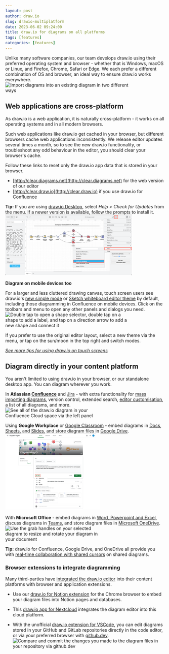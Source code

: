 ```yaml
---
layout: post
author: draw.io
slug: drawio-multiplatform
date: 2023-06-02 09:24:00
title: draw.io for diagrams on all platforms
tags: [features]
categories: [features]
---
```


Unlike many software companies, our team develops draw.io using their preferred operating system and browser - whether that is Windows, macOS or Linux, and Firefox, Chrome, Safari or Edge. We each prefer a different combination of OS and browser, an ideal way to ensure draw.io works everywhere.
<br /><img src="/assets/img/blog/import-file.gif" style="width=100%;max-width:400px;height:auto;" alt="Import diagrams into an existing diagram in two different ways">

## Web applications are cross-platform

As draw.io is a web application, it is naturally cross-platform - it works on all operating systems and in all modern browsers. 

Such web applications like draw.io get cached in your browser, but different browsers cache web applications inconsistently. We release editor updates several times a month, so to see the new draw.io functionality, or troubleshoot any odd behaviour in the editor, you should clear your browser's cache.

Follow these links to reset only the draw.io app data that is stored in your browser. 

* [http://clear.diagrams.net](http://clear.diagrams.net) for the web version of our editor
* [http://clear.draw.io](http://clear.draw.io) if you use draw.io for Confluence

**Tip:** If you are using [draw.io Desktop](https://get.diagrams.net/), select _Help > Check for Updates_ from the menu. If a newer version is available, follow the prompts to install it.
<br /><img src="/assets/img/blog/desktop-check-for-updates.png" style="width=100%;max-width:400px;height:auto;" alt="In the draw.io desktop app, check for updates to access new editor functionality">


**Diagram on mobile devices too**

For a larger and less cluttered drawing canvas, touch screen users see draw.io's [new simple mode](/blog/simple-mode-diagrams.html) or [Sketch whiteboard editor theme](/blog/sketch-online-whiteboard.html) by default, including those diagramming in Confluence on mobile devices. Click on the toolbars and menu to open any other panels and dialogs you need. 
<br /><img src="/assets/img/blog/touch-diagrams-add-shapes-label.gif" style="width=100%;max-width:400px;height:auto;" alt="Double tap to open a shape selector, double tap on a shape to add a label, and tap on a direction arrow to add a new shape and connect it">

If you prefer to use the original editor layout, select a new theme via the menu, or tap on the sun/moon in the top right and switch modes. 

[_See more tips for using draw.io on touch screens_](/blog/touch-screen-diagrams.html)


## Diagram directly in your content platform

You aren't limited to using draw.io in your browser, or our standalone desktop app. You can diagram wherever you work.

In **Atlassian [Confluence](https://marketplace.atlassian.com/apps/1210933/draw-io-diagrams-for-confluence)** and [Jira](https://marketplace.atlassian.com/apps/1211413/draw-io-diagrams-for-jira?hosting=cloud&tab=overview) - with extra functionality for [mass importing diagrams](/doc/faq/mass-import-gliffy-confluence-cloud.html), version control, extended search, [editor customisation](/doc/drawio-confluence-cloud-admin.html), a list of all diagrams, and more.
<br /><img src="/assets/img/blog/confluence-cloud-list-drawio-diagrams.png" style="width=100%;max-width:300px;height:auto;" alt="See all of the draw.io diagram in your Confluence Cloud space via the left panel">


Using **Google Workplace** or [Google Classroom](/blog/google-classroom-diagrams.html) - embed diagrams in [Docs](https://docsaddon.diagrams.net/), [Sheets](https://sheetsaddon.diagrams.net/), and [Slides](https://slidesaddon.diagrams.net/), and store diagram files in [Google Drive](https://app.diagrams.net/?mode=google).
<br /><img src="/assets/img/blog/google-classroom-attach-diagram-announcement.png" style="width=100%;max-width:300px;height:auto;" alt="Attach a diagram file to an announcement in Google Classroom">


With **Microsoft Office** - embed diagrams in [Word, Powerpoint and Excel](https://office.diagrams.net/), discuss diagrams in [Teams](https://appsource.microsoft.com/product/office/WA200003444), and store diagram files in [Microsoft OneDrive](https://app.diagrams.net/?mode=onedrive).
<br /><img src="/assets/img/blog/microsoft-rotate-diagram.png" style="width=100%;max-width:300px;height:auto;" alt="Use the grab handles on your selected diagram to resize and rotate your diagram in your document">

**Tip:** draw.io for Confluence, Google Drive, and OneDrive all provide you with [real-time collaboration with shared cursors](/blog/real-time-collaboration-diagrams.html) on shared diagrams.

### Browser extensions to integrate diagramming

Many third-parties have [integrated the draw.io editor](/integrations.html)  into their content platforms with browser and application extensions. 

* Use our [draw.io for Notion extension](https://chrome.google.com/webstore/detail/drawio-for-notion/plhaalebpkihaccllnkdaokdoeaokmle) for the Chrome browser to embed your diagram files into Notion pages and databases. 

* This [draw.io app for Nextcloud](https://apps.nextcloud.com/apps/drawio) integrates the diagram editor into this cloud platform.

* With the unofficial [draw.io extension for VSCode](https://marketplace.visualstudio.com/items?itemName=hediet.vscode-drawio), you can edit diagrams stored in your GitHub and GitLab repositories directly in the code editor, or via your preferred browser with [github.dev](/blog/edit-diagrams-with-github-dev.html).
<br /><img src="/assets/img/blog/github-dev-compare-commit-changes.png" style="width=100%;max-width:500px;height:auto;" alt="Compare and commit the changes you made to the diagram files in your repository via github.dev">

